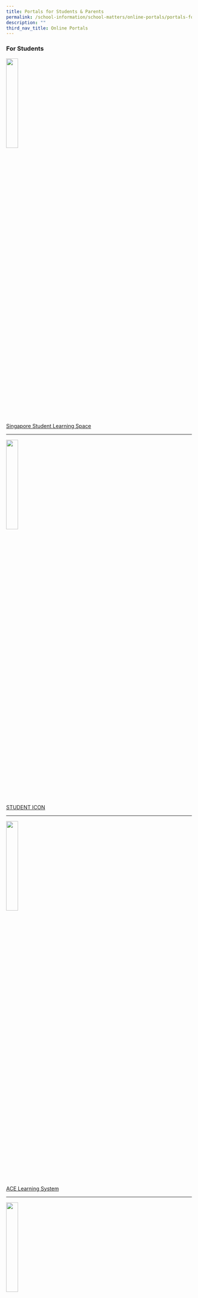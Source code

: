 ```yaml
---
title: Portals for Students & Parents
permalink: /school-information/school-matters/online-portals/portals-for-students-n-parents/
description: ""
third_nav_title: Online Portals
---
```

### For Students


<img src="/images/sls_big.jpeg" 
     style="width:25%">
		 
[Singapore Student Learning Space](https://vle.learning.moe.edu.sg/login)

-----

<img src="/images/g-suite-logo.jpeg" 
     style="width:25%">
		 
[STUDENT ICON](http://www.gmail.com/)

-----
<img src="/images/_ALS.jpeg" 
     style="width:25%">

[ACE Learning System](https://www.ace-learning.com/login)

---- 

<img src="/images/opac.jpeg" 
     style="width:25%">
		 
[Bowen Online Library](https://schoolibrary.moe.edu.sg/bowensec/cgi-bin/spydus.exe/MSGTRN/WPAC/HOME)

-----

<img src="/images/NIB_link.jpeg" 
     style="width:25%">
		 
[NLB Discover Reads](http://www.nlb.gov.sg/discovereads)

-----

[Class AV Equipment Fault Reporting](https://goo.gl/forms/EalxK7AXli9dVbKc2)

### For Parents

<img src="/images/pg_icon.jpg" 
     style="width:25%">
[Parent Gateway Mobile App](https://bowensec.moe.edu.sg/school-information/school-matters/online-portals/portals-for-students-n-parents/parent-gateway-mobile-app)

----


<img src="/images/icon_seab.jpeg"
     style="width:25%">
[Singapore Examinations and Assessment Board](https://www.seab.gov.sg/)

----

<img src="/images/icon_moe.jpeg"
     style="width:25%">
[Ministry of Education of Singapore](https://www.moe.gov.sg/)

-----

<img src="/images/icon_schoolbag.jpeg"
     style="width:25%">
[MOE Schoolbag: The Education News Site](https://www.schoolbag.sg/)

---
<img src="/images/icon_nyc.jpeg" 
     style="width:25%">
[National Youth Council of Singapore](https://www.nyc.gov.sg/en)


### About the Parent Gateway Mobile App

The Parent Gateway(PG) Mobile App is an initiative by MOE to enable parents to interact with schools more conveniently on administrative and financial matters. Parents will also be able to use this app to stay updated on school’s programme and activities. 

  

The PG App will be implemented in all schools over the course of 2019. If you have two or more children and they are in different schools, you will be able to receive notifications for all your children on the same PG App. 

  

The free app will bring several benefits, including: 

*   Providing parents with timely information about school events  
    (eg, enrichment and CCA activities) 
*   Enabling parents to perform a range of functions including giving consent for school trips 
*   Reducing usage of paper and decreasing environmental impact (hard-copies will no longer be provided) 

We **strongly encourage** all parents to **download and use the PG App** as it will bring significant benefits for parents, teachers and the school.

[FAQ for Parent Gateway](/files/FAQ%20for%20Parent%20Gateway.pdf)

### Step-by-Step Guide - Setting up the PG Mobile App
-------------------------------------------------

**Step 1 – Setup your SingPass and 2FA** 



*   **SingPass** and **2-Factor Verification (2FA)** is required to access the PG App.
    
    SingPass is available to all Singapore Citizens and Singapore Permanent Resident parents. If you have not yet registered for SingPass, or 2FA, please visit the [SingPass website](https://www.singpass.gov.sg/) to do so. If you are not a Singapore Citizen or Singapore Permanent Resident (PR), you may also visit the SingPass website to find out if you are eligible for SingPass.
        
* You may also scan the QR codes below to access the respective portals
    
![](/images/QR.png)

**Step 2 – Download the Parents Gateway Mobile App**

1.  Open the [Apple App Store](https://itunes.apple.com/sg/app/parents-gateway/id1267198708?mt=8) or [Google Play Store](https://play.google.com/store/apps/details?id=com.moe.pgp&hl=en_SG) app on your mobile phone.   
    
2.  Search for the ‘Parents Gateway’ mobile app   
    
3.  Download and install the app onto your phone.   
    
4.  Enable **‘Allow Notifications’** to receive push notifications.  
    _**Note: Supported OS Versions - Android 6.0 or later & iOS 9.1 or later**_

* You may also scan the QR codes below to access the respective portals

![](/images/QR%202.png)

**Step 3 – One-Time On-boarding**

![](/images/PG1.png)
![](/images/PG%202.png)
![](/images/PG3.png)
![](/images/PG4.png)
![](/images/PG5.png)